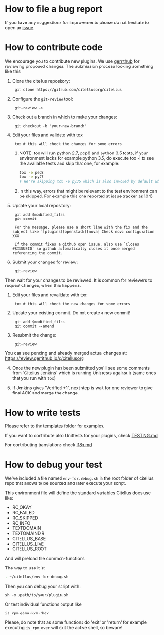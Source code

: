 # How to file a bug report

If you have any suggestions for improvements please do not hesitate to
open an [issue](https://github.com/citellusorg/citellus/issues/new).

# How to contribute code

We encourage you to contribute new plugins.  We use [gerrithub][] for
reviewing proposed changes.  The submission process looking something
like this:

[gerrithub]: https://gerrithub.io/

1. Clone the citellus repository:

        git clone https://github.com/citellusorg/citellus

2. Configure the `git-review` tool:

        git-review -s

3. Check out a branch in which to make your changes:

        git checkout -b "your-new-branch"

4. Edit your files and validate with tox:

        tox # this will check the changes for some errors

    1. NOTE: tox will run python 2.7, pep8 and python 3.5 tests, if your environment lacks for example python 3.5, do execute tox -l to see the available tests and skip that one, for example:

        ~~~sh
        tox -e pep8
        tox -e py27
        # We're skipping tox -e py35 which is also invoked by default when tox is executed without arguments.
        ~~~

    2. In this way, errors that might be relevant to the test environment can be skipped. For example this one reported at issue tracker as [104](https://github.com/citellusorg/citellus/issues/104))

5. Update your local repository:

        git add $modified_files
        git commit

        For the message, please use a short line with the fix and the subject like `[plugins][openstack][nova] Check nova configuration XXX`

        If the commit fixes a github open issue, also use `Closes #$ISSUEID` so github automatically closes it once merged referencing the commit.

6. Submit your changes for review:

        git-review

Then wait for your changes to be reviewed.  It is common for reviewers
to request changes; when this happens:

1. Edit your files and revalidate with tox:

        tox # this will check the new changes for some errors

2. Update your existing commit. Do not create a new commit!

        git add $modified_files
        git commit --amend

3. Resubmit the change:

        git-review

You can see pending and already merged actual changes at: <https://review.gerrithub.io/q/citellusorg>

4. Once the new plugin has been submitted you'll see some comments from 'Citellus Jenkins' which is running Unit tests against it (same ones that you run with `tox`)

5. If Jenkins gives 'Verified +1', next step is wait for one reviewer to give final ACK and merge the change.

# How to write tests

Please refer to the
[templates](https://github.com/citellusorg/citellus/tree/master/doc/templates)
folder for examples.

If you want to contribute also Unittests for your plugins, check [TESTING.md](TESTING.md)

For contributing translations check [i18n.md](doc/i18n.md)

# How to debug your test

We've included a file named `env-for.debug.sh` in the root folder of citellus repo that allows to be sourced and later execute your script.

This  environment file will define the standard variables Citellus does use like:
- RC_OKAY
- RC_FAILED
- RC_SKIPPED
- RC_INFO
- TEXTDOMAIN
- TEXTOMAINDIR
- CITELLUS_BASE
- CITELLUS_LIVE
- CITELLUS_ROOT

And will preload the common-functions

The way to use it is:

~~~sh
. ~/citellus/env-for-debug.sh
~~~

Then you can debug your script with:

~~~
sh -x /path/to/your/plugin.sh
~~~

Or test individual functions output like:

~~~
is_rpm qemu-kvm-rhev
~~~

Please, do note that as some functions do 'exit' or 'return' for example executing `is_rpm_over` will exit the active shell, so beware!!
